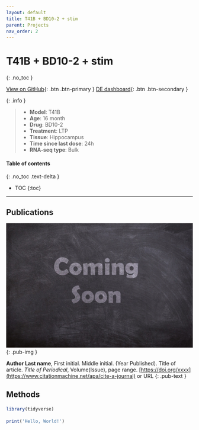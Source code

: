 ```yaml
---
layout: default
title: T41B + BD10-2 + stim
parent: Projects
nav_order: 2
---
```


# T41B + BD10-2 + stim
{: .no_toc }

[View on GitHub](https://github.com/Longo-Lab/T41B_BD10-2_stim){: .btn .btn-primary }
[DE dashboard](https://longo-stanford.shinyapps.io/T41B_BD10-2_stim/){: .btn .btn-secondary }

{: .info }
> - **Model**: T41B
> - **Age**: 16 month
> - **Drug**: BD10-2
> - **Treatment**: LTP
> - **Tissue**: Hippocampus
> - **Time since last dose**: 24h
> - **RNA-seq type**: Bulk

#### Table of contents
{: .no_toc .text-delta }

- TOC
{:toc}

---

## Publications

[![](/assets/images/coming-soon.jpg)](https://pixabay.com/photos/coming-soon-chalk-board-blackboard-2550190/)
{: .pub-img }

**Author Last name**, First initial. Middle initial. (Year Published). Title of article. _Title of Periodical_, Volume(Issue), page range. [https://doi.org/xxxx](https://www.citationmachine.net/apa/cite-a-journal) or URL
{: .pub-text }

## Methods

```r
library(tidyverse)

print('Hello, World!')
```
